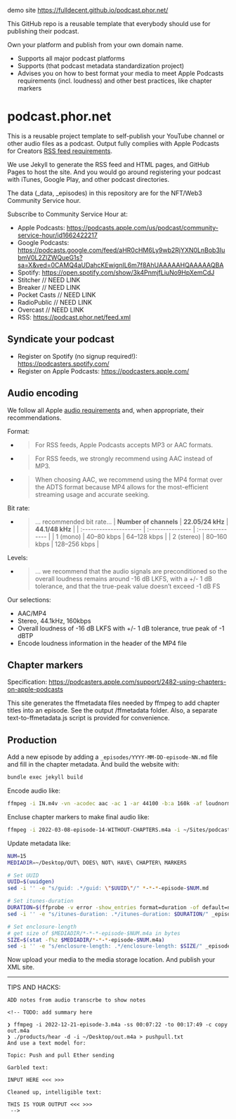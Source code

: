 demo site https://fulldecent.github.io/podcast.phor.net/

This GitHub repo is a reusable template that everybody should use for publishing their podcast.

Own your platform and publish from your own domain name.

* Supports all major podcast platforms
* Supports (that podcast metadata standardization project)
* Advises you on how to best format your media to meet Apple Podcasts requirements (incl. loudness) and other best practices, like chapter markers

# podcast.phor.net

This is a reusable project template to self-publish your YouTube channel or other audio files as a podcast. Output fully complies with Apple Podcasts for Creators [RSS feed requirements](https://podcasters.apple.com/support/823-podcast-requirements).

We use Jekyll to generate the RSS feed and HTML pages, and GitHub Pages to host the site. And you would go around registering your podcast with iTunes, Google Play, and other podcast directories.

The data (_data, _episodes) in this repository are for the NFT/Web3 Community Service hour. 

Subscribe to Community Service Hour at:

- Apple Podcasts: https://podcasts.apple.com/us/podcast/community-service-hour/id1662422217
- Google Podcasts: https://podcasts.google.com/feed/aHR0cHM6Ly9wb2RjYXN0LnBob3IubmV0L2ZlZWQueG1s?sa=X&ved=0CAMQ4aUDahcKEwignIL6m7f8AhUAAAAAHQAAAAAQBA
- Spotify: https://open.spotify.com/show/3k4PnmjfLiuNo9HpXemCdJ
- Stitcher // NEED LINK
- Breaker // NEED LINK
- Pocket Casts // NEED LINK
- RadioPublic // NEED LINK
- Overcast // NEED LINK
- RSS: https://podcast.phor.net/feed.xml

## Syndicate your podcast

- Register on Spotify (no signup required!): https://podcasters.spotify.com/
- Register on Apple Podcasts: https://podcasters.apple.com/

## Audio encoding

We follow all Apple [audio requirements](https://podcasters.apple.com/support/893-audio-requirements) and, when appropriate, their recommendations.

Format:

* > For RSS feeds, Apple Podcasts accepts MP3 or AAC formats.

* > For RSS feeds, we strongly recommend using AAC instead of MP3.

* > When choosing AAC, we recommend using the MP4 format over the ADTS format because MP4 allows for the most-efficient streaming usage and accurate seeking.

Bit rate:

* > ... recommended bit rate...
  > | **Number of channels** | **22.05/24 kHz** | **44.1/48 kHz** |
  | :--------------------- | :--------------- | :-------------- |
  | 1 (mono)               | 40–80 kbps       | 64–128 kbps     |
  | 2 (stereo)             | 80–160 kbps      | 128–256 kbps    |

Levels:

* > ... we recommend that the audio signals are preconditioned so the overall loudness remains around -16 dB LKFS, with a +/- 1 dB tolerance, and that the true-peak value doesn’t exceed -1 dB FS

Our selections:

* AAC/MP4
* Stereo, 44.1kHz, 160kbps
* Overall loudness of -16 dB LKFS with +/- 1 dB tolerance, true peak of -1 dBTP
* Encode loudness information in the header of the MP4 file

## Chapter markers

Specification: https://podcasters.apple.com/support/2482-using-chapters-on-apple-podcasts

This site generates the ffmetadata files needed by ffmpeg to add chapter titles into an episode. See the output /ffmetadata folder. Also, a separate text-to-ffmetadata.js script is provided for convenience.

## Production

Add a new episode by adding a `_episodes/YYYY-MM-DD-episode-NN.md` file and fill in the chapter metadata. And build the website with:

```sh
bundle exec jekyll build
```

Encode audio like:

```sh
ffmpeg -i IN.m4v -vn -acodec aac -ac 1 -ar 44100 -b:a 160k -af loudnorm=I=-16:TP=-1:LRA=11:print_format=json -f mp4 -movflags +faststart YYYY-mm-dd-episode-NN-WITHOUT-CHAPTERS.m4a
```

Encluse chapter markers to make final audio like:

```sh
ffmpeg -i 2022-03-08-episode-14-WITHOUT-CHAPTERS.m4a -i ~/Sites/podcast.phor.net/_site/ffmetadata/2022-03-08-episode-14.txt -map_metadata 1 -codec copy 2022-03-08-episode-14.m4a
```

Update metadata like:

```sh
NUM=15
MEDIADIR=~/Desktop/OUT\ DOES\ NOT\ HAVE\ CHAPTER\ MARKERS

# Set UUID
UUID=$(uuidgen)
sed -i '' -e "s/guid: .*/guid: \"$UUID\"/" *-*-*-episode-$NUM.md

# Set itunes-duration
DURATION=$(ffprobe -v error -show_entries format=duration -of default=noprint_wrappers=1:nokey=1 $MEDIADIR/*-*-*-episode-$NUM.m4a | cut -d. -f1)
sed -i '' -e "s/itunes-duration: .*/itunes-duration: $DURATION/" _episodes/*-*-*-episode-$NUM.md

# Set enclosure-length
# get size of $MEDIADIR/*-*-*-episode-$NUM.m4a in bytes
SIZE=$(stat -f%z $MEDIADIR/*-*-*-episode-$NUM.m4a)
sed -i '' -e "s/enclosure-length: .*/enclosure-length: $SIZE/" _episodes/*-*-*-episode-$NUM.md
```

Now upload your media to the media storage location. And publish your XML site.

---



TIPS AND HACKS:

```
ADD notes from audio transcrbe to show notes

<!-- TODO: add summary here

❯ ffmpeg -i 2022-12-21-episode-3.m4a -ss 00:07:22 -to 00:17:49 -c copy out.m4a
❯ ./products/hear -d -i ~/Desktop/out.m4a > pushpull.txt   
And use a text model for:

Topic: Push and pull Ether sending

Garbled text:

INPUT HERE <<< >>>

Cleaned up, intelligible text:

THIS IS YOUR OUTPUT <<< >>>
 -->
```


